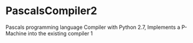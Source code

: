 # PascalsCompiler2
Pascals programming language Compiler with Python 2.7, Implements a P-Machine into the existing compiler 1
